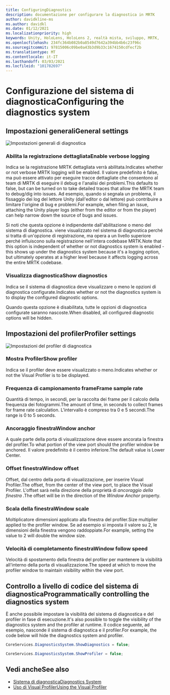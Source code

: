 ```yaml
---
title: ConfiguringDiagnostics
description: documentazione per configurare la diagnostica in MRTK
author: davidkline-ms
ms.author: davidkl
ms.date: 01/12/2021
ms.localizationpriority: high
keywords: Unity, HoloLens, HoloLens 2, realtà mista, sviluppo, MRTK,
ms.openlocfilehash: 234fc364b082b0a8549d7642a394bb4b6c23f96c
ms.sourcegitcommit: 97815006c09be0a43b3d9b33c1674150cdfecf2b
ms.translationtype: MT
ms.contentlocale: it-IT
ms.lasthandoff: 03/03/2021
ms.locfileid: "101782697"
---
```

# <a name="configuring-the-diagnostics-system"></a><span data-ttu-id="14ba7-104">Configurazione del sistema di diagnostica</span><span class="sxs-lookup"><span data-stu-id="14ba7-104">Configuring the diagnostics system</span></span>

## <a name="general-settings"></a><span data-ttu-id="14ba7-105">Impostazioni generali</span><span class="sxs-lookup"><span data-stu-id="14ba7-105">General settings</span></span>

![Impostazioni generali di diagnostica](../Images/Diagnostics/DiagnosticsGeneralSettings.png)

### <a name="enable-verbose-logging"></a><span data-ttu-id="14ba7-107">Abilita la registrazione dettagliata</span><span class="sxs-lookup"><span data-stu-id="14ba7-107">Enable verbose logging</span></span>

<span data-ttu-id="14ba7-108">Indica se la registrazione MRTK dettagliata verrà abilitata.</span><span class="sxs-lookup"><span data-stu-id="14ba7-108">Indicates whether or not verbose MRTK logging will be enabled.</span></span> <span data-ttu-id="14ba7-109">Il valore predefinito è false, ma può essere attivato per eseguire tracce dettagliate che consentono al team di MRTK di eseguire il debug e l'analisi dei problemi.</span><span class="sxs-lookup"><span data-stu-id="14ba7-109">This defaults to false, but can be turned on to take detailed traces that allow the MRTK team to debug/dig into issues.</span></span> <span data-ttu-id="14ba7-110">Ad esempio, quando si segnala un problema, il fissaggio dei log del lettore Unity (dall'editor o dal lettore) può contribuire a limitare l'origine di bug e problemi.</span><span class="sxs-lookup"><span data-stu-id="14ba7-110">For example, when filing an issue, attaching the Unity player logs (either from the editor or from the player) can help narrow down the source of bugs and issues.</span></span>

<span data-ttu-id="14ba7-111">Si noti che questa opzione è indipendente dall'abilitazione o meno del sistema di diagnostica. viene visualizzato nel sistema di diagnostica perché si tratta di un'opzione di registrazione, ma opera a un livello superiore perché influiscono sulla registrazione nell'intera codebase MRTK.</span><span class="sxs-lookup"><span data-stu-id="14ba7-111">Note that this option is independent of whether or not diagnostics system is enabled - this shows up under the diagnostics system because it's a logging option, but ultimately operates at a higher level because it affects logging across the entire MRTK codebase.</span></span>

### <a name="show-diagnostics"></a><span data-ttu-id="14ba7-112">Visualizza diagnostica</span><span class="sxs-lookup"><span data-stu-id="14ba7-112">Show diagnostics</span></span>

<span data-ttu-id="14ba7-113">Indica se il sistema di diagnostica deve visualizzare o meno le opzioni di diagnostica configurate.</span><span class="sxs-lookup"><span data-stu-id="14ba7-113">Indicates whether or not the diagnostics system is to display the configured diagnostic options.</span></span>

<span data-ttu-id="14ba7-114">Quando questa opzione è disabilitata, tutte le opzioni di diagnostica configurate saranno nascoste.</span><span class="sxs-lookup"><span data-stu-id="14ba7-114">When disabled, all configured diagnostic options will be hidden.</span></span>

## <a name="profiler-settings"></a><span data-ttu-id="14ba7-115">Impostazioni del profiler</span><span class="sxs-lookup"><span data-stu-id="14ba7-115">Profiler settings</span></span>

![Impostazioni del profiler di diagnostica](../Images/Diagnostics/DiagnosticsProfilerSettings.png)

### <a name="show-profiler"></a><span data-ttu-id="14ba7-117">Mostra Profiler</span><span class="sxs-lookup"><span data-stu-id="14ba7-117">Show profiler</span></span>

<span data-ttu-id="14ba7-118">Indica se il profiler deve essere visualizzato o meno.</span><span class="sxs-lookup"><span data-stu-id="14ba7-118">Indicates whether or not the Visual Profiler is to be displayed.</span></span>

### <a name="frame-sample-rate"></a><span data-ttu-id="14ba7-119">Frequenza di campionamento frame</span><span class="sxs-lookup"><span data-stu-id="14ba7-119">Frame sample rate</span></span>

<span data-ttu-id="14ba7-120">Quantità di tempo, in secondi, per la raccolta dei frame per il calcolo della frequenza dei fotogrammi.</span><span class="sxs-lookup"><span data-stu-id="14ba7-120">The amount of time, in seconds to collect frames for frame rate calculation.</span></span> <span data-ttu-id="14ba7-121">L'intervallo è compreso tra 0 e 5 secondi.</span><span class="sxs-lookup"><span data-stu-id="14ba7-121">The range is 0 to 5 seconds.</span></span>

### <a name="window-anchor"></a><span data-ttu-id="14ba7-122">Ancoraggio finestra</span><span class="sxs-lookup"><span data-stu-id="14ba7-122">Window anchor</span></span>

<span data-ttu-id="14ba7-123">A quale parte della porta di visualizzazione deve essere ancorata la finestra del profiler.</span><span class="sxs-lookup"><span data-stu-id="14ba7-123">To what portion of the view port should the profiler window be anchored.</span></span> <span data-ttu-id="14ba7-124">Il valore predefinito è il centro inferiore.</span><span class="sxs-lookup"><span data-stu-id="14ba7-124">The default value is Lower Center.</span></span>

### <a name="window-offset"></a><span data-ttu-id="14ba7-125">Offset finestra</span><span class="sxs-lookup"><span data-stu-id="14ba7-125">Window offset</span></span>

<span data-ttu-id="14ba7-126">Offset, dal centro della porta di visualizzazione, per inserire Visual Profiler.</span><span class="sxs-lookup"><span data-stu-id="14ba7-126">The offset, from the center of the view port, to place the Visual Profiler.</span></span> <span data-ttu-id="14ba7-127">L'offset sarà nella direzione della proprietà di *ancoraggio della finestra* .</span><span class="sxs-lookup"><span data-stu-id="14ba7-127">The offset will be in the direction of the *Window Anchor* property.</span></span>

### <a name="window-scale"></a><span data-ttu-id="14ba7-128">Scala della finestra</span><span class="sxs-lookup"><span data-stu-id="14ba7-128">Window scale</span></span>

<span data-ttu-id="14ba7-129">Moltiplicatore dimensioni applicato alla finestra del profiler.</span><span class="sxs-lookup"><span data-stu-id="14ba7-129">Size multiplier applied to the profiler window.</span></span> <span data-ttu-id="14ba7-130">Se ad esempio si imposta il valore su 2, le dimensioni della finestra vengono raddoppiate.</span><span class="sxs-lookup"><span data-stu-id="14ba7-130">For example, setting the value to 2 will double the window size.</span></span>

### <a name="window-follow-speed"></a><span data-ttu-id="14ba7-131">Velocità di completamento finestra</span><span class="sxs-lookup"><span data-stu-id="14ba7-131">Window follow speed</span></span>

<span data-ttu-id="14ba7-132">Velocità di spostamento della finestra del profiler per mantenere la visibilità all'interno della porta di visualizzazione.</span><span class="sxs-lookup"><span data-stu-id="14ba7-132">The speed at which to move the profiler window to maintain visibility within the view port.</span></span>

## <a name="programmatically-controlling-the-diagnostics-system"></a><span data-ttu-id="14ba7-133">Controllo a livello di codice del sistema di diagnostica</span><span class="sxs-lookup"><span data-stu-id="14ba7-133">Programmatically controlling the diagnostics system</span></span>

<span data-ttu-id="14ba7-134">È anche possibile impostare la visibilità del sistema di diagnostica e del profiler in fase di esecuzione.</span><span class="sxs-lookup"><span data-stu-id="14ba7-134">It's also possible to toggle the visibility of the diagnostics system and the profiler at runtime.</span></span> <span data-ttu-id="14ba7-135">Il codice seguente, ad esempio, nasconde il sistema di diagnostica e il profiler.</span><span class="sxs-lookup"><span data-stu-id="14ba7-135">For example, the code below will hide the diagnostics system and profiler.</span></span>

```c#
CoreServices.DiagnosticsSystem.ShowDiagnostics = false;

CoreServices.DiagnosticsSystem.ShowProfiler = false;
```

## <a name="see-also"></a><span data-ttu-id="14ba7-136">Vedi anche</span><span class="sxs-lookup"><span data-stu-id="14ba7-136">See also</span></span>

- [<span data-ttu-id="14ba7-137">Sistema di diagnostica</span><span class="sxs-lookup"><span data-stu-id="14ba7-137">Diagnostics System</span></span>](DiagnosticsSystemGettingStarted.md)
- [<span data-ttu-id="14ba7-138">Uso di Visual Profiler</span><span class="sxs-lookup"><span data-stu-id="14ba7-138">Using the Visual Profiler</span></span>](UsingVisualProfiler.md)
